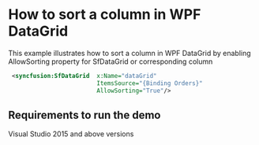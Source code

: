 # How to sort a column in WPF DataGrid
This example illustrates how to sort a column in WPF DataGrid by enabling AllowSorting property for SfDataGrid or corresponding column

```xml
 <syncfusion:SfDataGrid  x:Name="dataGrid" 
                         ItemsSource="{Binding Orders}" 
                         AllowSorting="True"/>
```
## Requirements to run the demo
Visual Studio 2015 and above versions

